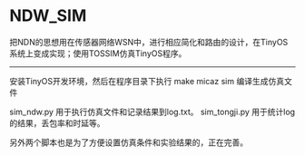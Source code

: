 NDW_SIM
=======

把NDN的思想用在传感器网络WSN中，进行相应简化和路由的设计，在TinyOS系统上变成实现；使用TOSSIM仿真TinyOS程序。

-------------------------------
安装TinyOS开发环境，然后在程序目录下执行
make micaz sim
编译生成仿真文件

sim_ndw.py		用于执行仿真文件和记录结果到log.txt。
sim_tongji.py	用于统计log的结果，丢包率和时延等。

另外两个脚本也是为了方便设置仿真条件和实验结果的，正在完善。
